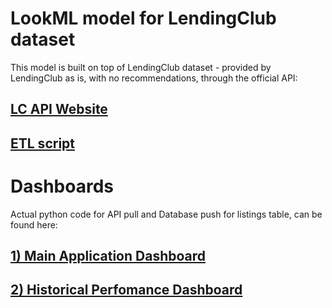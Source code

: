 
# LookML model for LendingClub dataset

This model is built on top of LendingClub dataset - provided by LendingClub as is, with no recommendations, through the official API:

## [LC API Website](http://www.lendingclub.com/developers/lc-api.action)

## [ETL script](https://github.com/looker/lendingclub)


# Dashboards

Actual python code for API pull and Database push for listings table, can be found here: 

## [1) Main Application Dashboard](/dashboards/lending_club/application_pulse)

## [2) Historical Perfomance Dashboard](/dashboards/lending_club/historical_perfomance)

